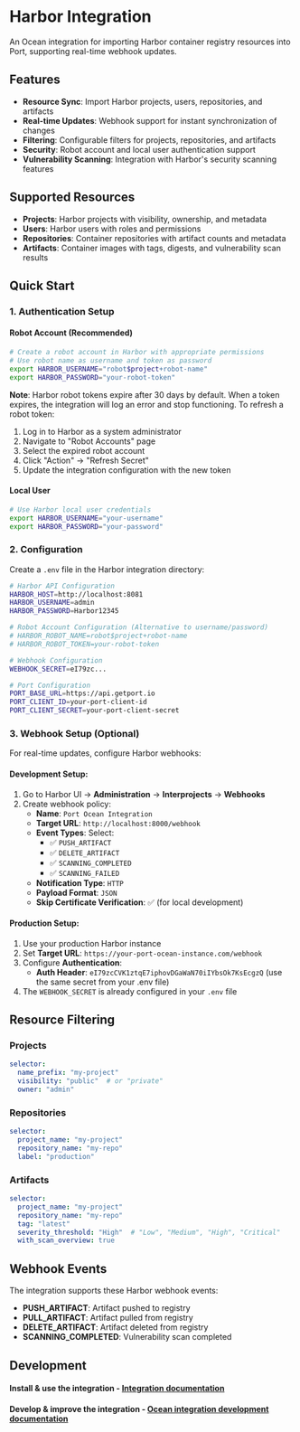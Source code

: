 # Harbor Integration

An Ocean integration for importing Harbor container registry resources into Port, supporting real-time webhook updates.

## Features

- **Resource Sync**: Import Harbor projects, users, repositories, and artifacts
- **Real-time Updates**: Webhook support for instant synchronization of changes
- **Filtering**: Configurable filters for projects, repositories, and artifacts
- **Security**: Robot account and local user authentication support
- **Vulnerability Scanning**: Integration with Harbor's security scanning features

## Supported Resources

- **Projects**: Harbor projects with visibility, ownership, and metadata
- **Users**: Harbor users with roles and permissions
- **Repositories**: Container repositories with artifact counts and metadata
- **Artifacts**: Container images with tags, digests, and vulnerability scan results

## Quick Start

### 1. Authentication Setup

#### Robot Account (Recommended)
```bash
# Create a robot account in Harbor with appropriate permissions
# Use robot name as username and token as password
export HARBOR_USERNAME="robot$project+robot-name"
export HARBOR_PASSWORD="your-robot-token"
```

**Note**: Harbor robot tokens expire after 30 days by default. When a token expires, the integration will log an error and stop functioning. To refresh a robot token:

1. Log in to Harbor as a system administrator
2. Navigate to "Robot Accounts" page
3. Select the expired robot account
4. Click "Action" → "Refresh Secret"
5. Update the integration configuration with the new token

#### Local User
```bash
# Use Harbor local user credentials
export HARBOR_USERNAME="your-username"
export HARBOR_PASSWORD="your-password"
```

### 2. Configuration

Create a `.env` file in the Harbor integration directory:

```bash
# Harbor API Configuration
HARBOR_HOST=http://localhost:8081
HARBOR_USERNAME=admin
HARBOR_PASSWORD=Harbor12345

# Robot Account Configuration (Alternative to username/password)
# HARBOR_ROBOT_NAME=robot$project+robot-name
# HARBOR_ROBOT_TOKEN=your-robot-token

# Webhook Configuration
WEBHOOK_SECRET=eI79zc...

# Port Configuration
PORT_BASE_URL=https://api.getport.io
PORT_CLIENT_ID=your-port-client-id
PORT_CLIENT_SECRET=your-port-client-secret
```

### 3. Webhook Setup (Optional)

For real-time updates, configure Harbor webhooks:

#### **Development Setup:**
1. Go to Harbor UI → **Administration** → **Interprojects** → **Webhooks**
2. Create webhook policy:
   - **Name**: `Port Ocean Integration`
   - **Target URL**: `http://localhost:8000/webhook`
   - **Event Types**: Select:
     - ✅ `PUSH_ARTIFACT`
     - ✅ `DELETE_ARTIFACT`
     - ✅ `SCANNING_COMPLETED`
     - ✅ `SCANNING_FAILED`
   - **Notification Type**: `HTTP`
   - **Payload Format**: `JSON`
   - **Skip Certificate Verification**: ✅ (for local development)

#### **Production Setup:**
1. Use your production Harbor instance
2. Set **Target URL**: `https://your-port-ocean-instance.com/webhook`
3. Configure **Authentication**:
   - **Auth Header**: `eI79zcCVK1ztqE7iphovDGaWaN70iIYbsOk7KsEcgzQ` (use the same secret from your .env file)
4. The `WEBHOOK_SECRET` is already configured in your `.env` file

## Resource Filtering

### Projects
```yaml
selector:
  name_prefix: "my-project"
  visibility: "public"  # or "private"
  owner: "admin"
```

### Repositories
```yaml
selector:
  project_name: "my-project"
  repository_name: "my-repo"
  label: "production"
```

### Artifacts
```yaml
selector:
  project_name: "my-project"
  repository_name: "my-repo"
  tag: "latest"
  severity_threshold: "High"  # "Low", "Medium", "High", "Critical"
  with_scan_overview: true
```

## Webhook Events

The integration supports these Harbor webhook events:

- **PUSH_ARTIFACT**: Artifact pushed to registry
- **PULL_ARTIFACT**: Artifact pulled from registry
- **DELETE_ARTIFACT**: Artifact deleted from registry
- **SCANNING_COMPLETED**: Vulnerability scan completed

## Development

#### Install & use the integration - [Integration documentation](https://docs.port.io/build-your-software-catalog/sync-data-to-catalog/)

#### Develop & improve the integration - [Ocean integration development documentation](https://ocean.getport.io/develop-an-integration/)
